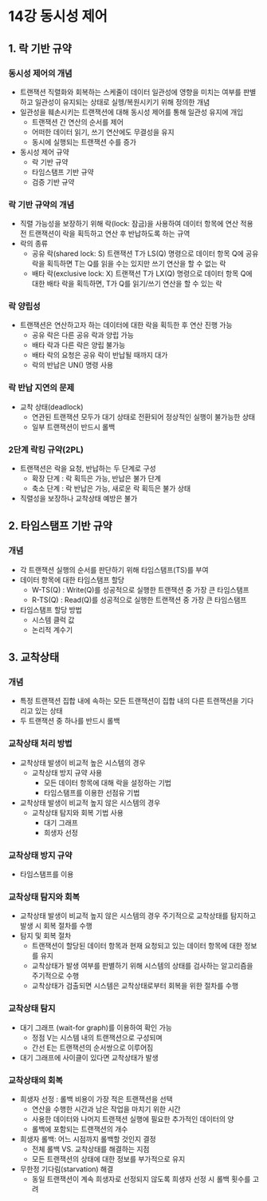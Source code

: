 # 14강 동시성 제어

## 1. 락 기반 규약

### 동시성 제어의 개념

- 트랜잭션 직렬화와 회복하는 스케줄이 데이터 일관성에 영향을 미치는 여부를 판별하고 일관성이 유지되는 상태로 실헹/복원시키기 위해 정의한 개념
- 일관성을 훼손시키는 트랜잭션에 대해 동시성 제어를 통해 일관성 유지에 개입
    - 트랜잭션 간 연산의 순서를 제어
    - 어떠한 데이터 읽기, 쓰기 연산에도 무결성을 유지
    - 동시에 실행되는 트랜잭션 수를 증가
- 동시성 제어 규약
    - 락 기반 규약
    - 타임스탬프 기반 규약
    - 검증 기반 규약

### 락 기반 규약의 개념

- 직렬 가능성을 보장하기 위해 락(lock: 잠금)을 사용하여 데이터 항목에 연산 적용 전 트랜잭션이 락을 획득하고 연산 후 반납하도록 하는 규역
- 락의 종류
    - 공유 락(shared lock: S) 트랜잭션 T가 LS(Q) 명령으로 데이터 항목 Q에 공유 락을 획득하면 T는 Q를 읽을 수는 있지만 쓰기 연산을 할 수 없는 락
    - 배타 락(exclusive lock: X) 트랜잭션 T가 LX(Q) 명령으로 데이터 항목 Q에 대한 배타 락을 획득하면, T가 Q를 읽기/쓰기 연산을 할 수 있는 락

### 락 양립성

- 트랜잭션은 연산하고자 하는 데이터에 대한 락을 획득한 후 연산 진행 가능
    - 공유 락은 다른 공유 락과 양립 가능
    - 배타 락과 다른 락은 양립 불가능
    - 배타 락의 요청은 공유 락이 반납될 때까지 대가
    - 락의 반납은 UN() 명령 사용

### 락 반납 지연의 문제

- 교착 상태(deadlock)
    - 연관된 트랜잭션 모두가 대기 상태로 전환되어 정상적인 실행이 불가능한 상태
    - 일부 트랜잭션이 반드시 롤백

### 2단계 락킹 규약(2PL)

- 트랜잭션은 락을 요청, 반납하는 두 단계로 구성
    - 확장 단계 : 락 획득은 가능, 반납은 불가 단계
    - 축소 단계 : 락 반납은 가능, 새로운 락 획득은 불가 상태
- 직렬성을 보장하나 교착상태 예방은 불가

## 2. 타임스탬프 기반 규약

### 개념

- 각 트랜잭션 실행의 순서를 판단하기 위해 타임스탬프(TS)를 부여
- 데이터 항목에 대한 타임스탬프 할당
    - W-TS(Q) : Write(Q)를 성공적으로 실행한 트랜잭션 중 가장 큰 타임스탬프
    - R-TS(Q) : Read(Q)를 성공적으로 실행한 트랜잭션 중 가장 큰 타임스탬프
- 타임스탬프 할당 방법
    - 시스템 클럭 값
    - 논리적 계수기
    

## 3. 교착상태

### 개념

- 특정 트랜잭션 집합 내에 속하는 모든 트랜잭션이 집합 내의 다른 트랜잭션을 기다리고 있는 상태
- 두 트랜잭션 중 하나를 반드시 롤백

### 교착상태 처리 방법

- 교착상태 발생이 비교적 높은 시스템의 경우
    - 교착상태 방지 규약 사용
        - 모든 데이터 항목에 대해 락을 설정하는 기법
        - 타임스탬프를 이용한 선점유 기법
- 교착상태 발생이 비교적 높지 않은 시스템의 경우
    - 교착상태 탐지와 회복 기법 사용
        - 대기 그래프
        - 희생자 선정

### 교착상태 방지 규약

- 타임스탬프를 이용

### 교착상태 탐지와 회복

- 교착상태 발생이 비교적 높지 않은 시스템의 경우 주기적으로 교착상태를 탐지하고 발생 시 회복 절차를 수행
- 탐지 및 회복 절차
    - 트랜잭션이 할당된 데이터 항목과 현재 요청되고 있는 데이터 항목에 대한 정보를 유지
    - 교착상태가 발생 여부를 판별하기 위해 시스템의 상태를 검사하는 알고리즘을 주기적으로 수행
    - 교착상태가 검출되면 시스템은 교착상태로부터 회복을 위한 절차를 수행

### 교착상태 탐지

- 대기 그래프 (wait-for graph)를 이용하여 확인 가능
    - 정점 V는 시스템 내의 트랜잭션으로 구성되며
    - 간선 E는 트랜잭션의 순서쌍으로 이루어짐
- 대기 그래프에 사이클이 있다면 교착상태가 발생

### 교착상태의 회복

- 희생자 선정 : 롤백 비용이 가장 적은 트랜잭션을 선택
    - 연산을 수행한 시간과 남은 작업을 마치기 위한 시간
    - 사용한 데이터와 나머지 트랜잭션 실행에 필요한 추가적인 데이터의 양
    - 롤백에 포함되는 트랜잭션의 개수
- 희생자 롤백: 어느 시점까지 롤백할 것인지 결정
    - 전체 롤백 VS. 교착상태를 해결하는 지점
    - 모든 트랜잭션의 상태에 대한 정보를 부가적으로 유지
- 무한정 기다림(starvation) 해결
    - 동일 트랜잭션이 계속 희생자로 선정되지 않도록 희생자 선정 시 롤백 횟수를 고려
